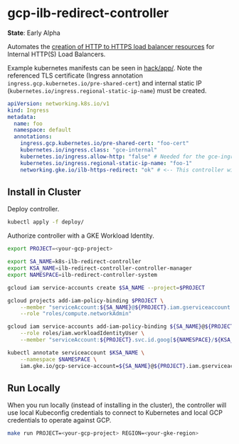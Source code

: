 # gcp-ilb-redirect-controller

**State**: Early Alpha

Automates the [creation of HTTP to HTTPS load balancer resources](https://cloud.google.com/load-balancing/docs/l7-internal/setting-up-http-to-https-redirect#partial-http-lb) for Internal HTTP(S) Load Balancers.

Example kubernetes manifests can be seen in [hack/app/](hack/app/). Note the referenced TLS certificate (Ingress annotation `ingress.gcp.kubernetes.io/pre-shared-cert`) and internal static IP (`kubernetes.io/ingress.regional-static-ip-name`) must be created.

```yaml
apiVersion: networking.k8s.io/v1
kind: Ingress
metadata:
  name: foo
  namespace: default
  annotations:
    ingress.gcp.kubernetes.io/pre-shared-cert: "foo-cert"
    kubernetes.io/ingress.class: "gce-internal"
    kubernetes.io/ingress.allow-http: "false" # Needed for the gce-ingress controller to create a HTTPS load balancer.
    kubernetes.io/ingress.regional-static-ip-name: "foo-1"
    networking.gke.io/ilb-https-redirect: "ok" # <-- This controller will look at this annotation and add a Forwarding Rule that redirects HTTP to HTTPS.
```

## Install in Cluster

Deploy controller.

```sh
kubectl apply -f deploy/
```

Authorize controller with a GKE Workload Identity.

```sh
export PROJECT=<your-gcp-project>

export SA_NAME=k8s-ilb-redirect-controller
export KSA_NAME=ilb-redirect-controller-controller-manager
export NAMESPACE=ilb-redirect-controller-system
```

```sh
gcloud iam service-accounts create $SA_NAME --project=$PROJECT

gcloud projects add-iam-policy-binding $PROJECT \
    --member "serviceAccount:${SA_NAME}@${PROJECT}.iam.gserviceaccount.com" \
    --role "roles/compute.networkAdmin"

gcloud iam service-accounts add-iam-policy-binding ${SA_NAME}@${PROJECT}.iam.gserviceaccount.com \
    --role roles/iam.workloadIdentityUser \
    --member "serviceAccount:${PROJECT}.svc.id.goog[${NAMESPACE}/${KSA_NAME}]"

kubectl annotate serviceaccount $KSA_NAME \
    --namespace $NAMESPACE \
    iam.gke.io/gcp-service-account=${SA_NAME}@${PROJECT}.iam.gserviceaccount.com
```

## Run Locally

When you run locally (instead of installing in the cluster), the controller will use local Kubeconfig credentials to connect to Kubernetes and local GCP credentials to operate against GCP.

```sh
make run PROJECT=<your-gcp-project> REGION=<your-gke-region>
```

